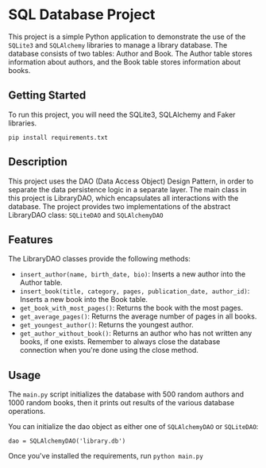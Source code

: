 # SQL Database Project
This project is a simple Python application to demonstrate the use of the `SQLite3` and `SQLAlchemy` libraries to manage a library database. The database consists of two tables: Author and Book. The Author table stores information about authors, and the Book table stores information about books.
## Getting Started
To run this project, you will need the SQLite3, SQLAlchemy and Faker libraries.

`pip install requirements.txt`

## Description
This project uses the DAO (Data Access Object) Design Pattern, in order to separate the data persistence logic in a separate layer.
The main class in this project is LibraryDAO, which encapsulates all interactions with the database.
The project provides two implementations of the abstract LibraryDAO class: `SQLiteDAO` and `SQLAlchemyDAO`

## Features
The LibraryDAO classes provide the following methods:
- `insert_author(name, birth_date, bio)`: Inserts a new author into the Author table.
- `insert_book(title, category, pages, publication_date, author_id)`: Inserts a new book into the Book table.
- `get_book_with_most_pages()`: Returns the book with the most pages.
- `get_average_pages()`: Returns the average number of pages in all books.
- `get_youngest_author()`: Returns the youngest author.
- `get_author_without_book()`: Returns an author who has not written any books, if one exists.
Remember to always close the database connection when you're done using the close method.

## Usage
The `main.py` script initializes the database with 500 random authors and 1000 random books,
then it prints out results of the various database operations.

You can initialize the dao object as either one of `SQLAlchemyDAO` or `SQLiteDAO`:
```
dao = SQLAlchemyDAO('library.db')
```

Once you've installed the requirements, run
`python main.py`
